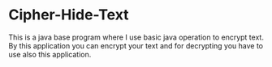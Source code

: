 # Cipher-Hide-Text
This is a java base program where I use basic java operation to encrypt text. By this application you can encrypt your text and for decrypting you have to use also this application.
